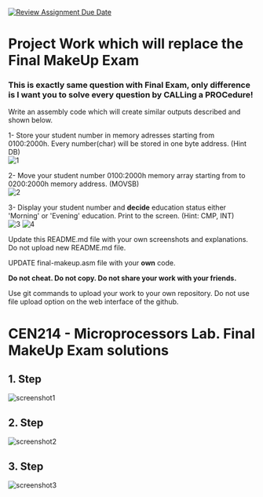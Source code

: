 [![Review Assignment Due Date](https://classroom.github.com/assets/deadline-readme-button-24ddc0f5d75046c5622901739e7c5dd533143b0c8e959d652212380cedb1ea36.svg)](https://classroom.github.com/a/5jTe5GQG)
# Project Work which will replace the Final **MakeUp** Exam

### This is exactly same question with Final Exam, only difference is I want you to solve every question by CALLing a PROCedure!

Write an assembly code which will create similar outputs described and shown below.

1- Store your student number in memory adresses starting from 0100:2000h. Every number(char) will be stored in one byte address. (Hint DB)  
![1](https://github.com/abbaselmas/CEN214-Microprocessors-Lab-Final/assets/28142617/302ca703-755b-4484-b67d-01397d70296e)

2- Move your student number 0100:2000h memory array starting from to 0200:2000h memory address. (MOVSB)  
![2](https://github.com/abbaselmas/CEN214-Microprocessors-Lab-Final/assets/28142617/6a9304e4-0819-4014-8a38-279d782ab720)

3- Display your student number and **decide** education status either 'Morning' or 'Evening' education. Print to the screen. (Hint: CMP, INT)  
![3](https://github.com/abbaselmas/CEN214-Microprocessors-Lab-Final/assets/28142617/6f822458-e7f0-4fc0-8440-721892a605b9)
![4](https://github.com/abbaselmas/CEN214-Microprocessors-Lab-Final/assets/28142617/122e3d82-ebe3-44de-9fa3-1624301c8bd5)


Update this README.md file with your own screenshots and explanations. Do not upload new README.md file.  

UPDATE final-makeup.asm file with your **own** code.  

**Do not cheat. Do not copy. Do not share your work with your friends.**

Use git commands to upload your work to your own repository. Do not use file upload option on the web interface of the github.

# CEN214 - Microprocessors Lab. Final **MakeUp** Exam solutions
## 1. Step
![screenshot1](https://github.com/nezaketkaya/silbunu/assets/94640744/2fbe63ee-f8bc-4306-a7d1-ce20570e2931)

## 2. Step
![screenshot2](https://github.com/nezaketkaya/silbunu/assets/94640744/9c7a7a3e-217d-48e7-b525-0ff61396d1d9)

## 3. Step
![screenshot3](https://github.com/nezaketkaya/silbunu/assets/94640744/477fe1b1-4bdd-4311-8895-9cd82dc5550a)


